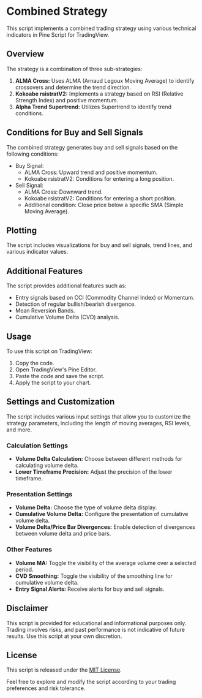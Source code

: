 # Combined Strategy

This script implements a combined trading strategy using various technical indicators in Pine Script for TradingView.

## Overview

The strategy is a combination of three sub-strategies:
1. **ALMA Cross:** Uses ALMA (Arnaud Legoux Moving Average) to identify crossovers and determine the trend direction.
2. **Kokoabe rsistratV2:** Implements a strategy based on RSI (Relative Strength Index) and positive momentum.
3. **Alpha Trend Supertrend:** Utilizes Supertrend to identify trend conditions.

## Conditions for Buy and Sell Signals

The combined strategy generates buy and sell signals based on the following conditions:

- Buy Signal:
  - ALMA Cross: Upward trend and positive momentum.
  - Kokoabe rsistratV2: Conditions for entering a long position.
- Sell Signal:
  - ALMA Cross: Downward trend.
  - Kokoabe rsistratV2: Conditions for entering a short position.
  - Additional condition: Close price below a specific SMA (Simple Moving Average).

## Plotting

The script includes visualizations for buy and sell signals, trend lines, and various indicator values.

## Additional Features

The script provides additional features such as:
- Entry signals based on CCI (Commodity Channel Index) or Momentum.
- Detection of regular bullish/bearish divergence.
- Mean Reversion Bands.
- Cumulative Volume Delta (CVD) analysis.

## Usage

To use this script on TradingView:
1. Copy the code.
2. Open TradingView's Pine Editor.
3. Paste the code and save the script.
4. Apply the script to your chart.

## Settings and Customization

The script includes various input settings that allow you to customize the strategy parameters, including the length of moving averages, RSI levels, and more.

### Calculation Settings

- **Volume Delta Calculation:** Choose between different methods for calculating volume delta.
- **Lower Timeframe Precision:** Adjust the precision of the lower timeframe.

### Presentation Settings

- **Volume Delta:** Choose the type of volume delta display.
- **Cumulative Volume Delta:** Configure the presentation of cumulative volume delta.
- **Volume Delta/Price Bar Divergences:** Enable detection of divergences between volume delta and price bars.

### Other Features

- **Volume MA:** Toggle the visibility of the average volume over a selected period.
- **CVD Smoothing:** Toggle the visibility of the smoothing line for cumulative volume delta.
- **Entry Signal Alerts:** Receive alerts for buy and sell signals.

## Disclaimer

This script is provided for educational and informational purposes only. Trading involves risks, and past performance is not indicative of future results. Use this script at your own discretion.

## License

This script is released under the [MIT License](LICENSE).

Feel free to explore and modify the script according to your trading preferences and risk tolerance.
